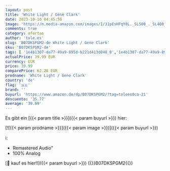 ```yaml
---
layout: post
title: 'White Light / Gene Clark'
date: 2023-10-10 04:45:56
image: 'https://m.media-amazon.com/images/I/31pEsHFqY8L._SL500_._SL400_.jpg'
comments: true
category: ofertas
author: 'tole.es'
slug: 'B07DKSPGM2-de White Light / Gene Clark'
sku: 'B07DKSPGM2-de'
tags: [ '1e4b1307-da77-49a9-895d-b221d413d048_0','1e4b1307-da77-49a9-895d-b221d413d048_7601','905a2af1-15b0-41e8-8d66-5164d18c431a_0','Arborist Merchandising Root','Artist Pages Filter Nodes','AutoRip','Custom Stores','Featured Categories','Film-Soundtracks (Songs)','Formate','Imports','Musik Kategorien','Musik-CDs & Vinyl','Regular Stores','Self Service','Shops','Soundtracks & Filmmusik','Special Features Stores','Vinyl','🇩🇪', ]
actualPrice: 39.99 EUR
currency: EUR
price: 39.99
comparePrice: 62.26 EUR
prodname: 'White Light / Gene Clark'
country: 'de'
flag: '🇩🇪'
brand: ''
buyurl: 'https://www.amazon.de/dp/B07DKSPGM2/?tag=tolees0ca-21'
descuento: '35.77'
average: '39.99'
---
```


Es gibt ein [{{< param title >}}]({{< param buyurl >}}) hier:

[![{{< param prodname >}}]({{< param image >}})]({{< param buyurl >}})

ℹ️:

- Remastered Audio"
- 100% Analog

[🛒 kauf es hier!!]({{< param buyurl >}})
{{<world>}}B07DKSPGM2{{</world>}}
